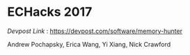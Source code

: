 # ECHacks 2017 

*Devpost Link* : https://devpost.com/software/memory-hunter

Andrew Pochapsky, Erica Wang, Yi Xiang, Nick Crawford

